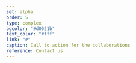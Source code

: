 ```yaml
---
set: alpha
order: 5
type: complex
bgcolor: "#d0021b"
text_color: "#fff"
link: "#"
caption: Call to action for the collaborations
reference: Contact us
---
```

